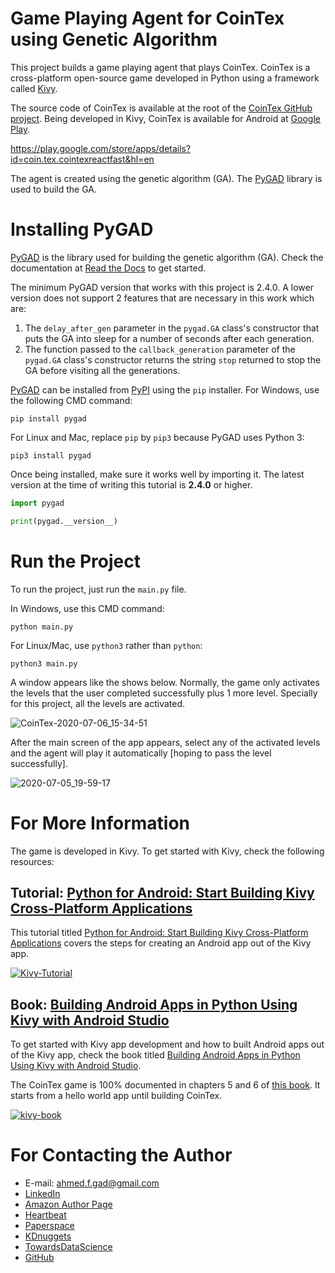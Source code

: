 # Game Playing Agent for CoinTex using Genetic Algorithm
This project builds a game playing agent that plays CoinTex. CoinTex is a cross-platform open-source game developed in Python using a framework called [Kivy](https://kivy.org). 

The source code of CoinTex is available at the root of the [CoinTex GitHub project](https://github.com/ahmedfgad/CoinTex). Being developed in Kivy, CoinTex is available for Android at [Google Play](https://play.google.com/store/apps/details?id=coin.tex.cointexreactfast&hl=en).

https://play.google.com/store/apps/details?id=coin.tex.cointexreactfast&hl=en

The agent is created using the genetic algorithm (GA). The [PyGAD](https://pygad.readthedocs.io) library is used to build the GA. 

# Installing PyGAD

[PyGAD](https://pygad.readthedocs.io) is the library used for building the genetic algorithm (GA). Check the documentation at [Read the Docs](https://pygad.readthedocs.io) to get started.

The minimum PyGAD version that works with this project is 2.4.0. A lower version does not support 2 features that are necessary in this work which are:

1. The `delay_after_gen` parameter in the `pygad.GA` class's constructor that puts the GA into sleep for a number of seconds after each generation.
2. The function passed to the `callback_generation` parameter of the `pygad.GA` class's constructor returns the string `stop` returned to stop the GA before visiting all the generations.

[PyGAD](https://pygad.readthedocs.io) can be installed from [PyPI](https://pypi.org/project/pygad) using the `pip` installer. For Windows, use the following CMD command:

```
pip install pygad
```

For Linux and Mac, replace `pip`  by `pip3` because PyGAD uses Python 3:

```
pip3 install pygad
```

Once being installed, make sure it works well by importing it. The latest version at the time of writing this tutorial is **2.4.0** or higher. 

```python
import pygad

print(pygad.__version__)
```

# Run the Project

To run the project, just run the `main.py` file.

In Windows, use this CMD command:

```
python main.py
```

For Linux/Mac, use `python3` rather than `python`:

```
python3 main.py
```

A window appears like the shows below. Normally, the game only activates the levels that the user completed successfully plus 1 more level. Specially for this project, all the levels are activated. 

![CoinTex-2020-07-06_15-34-51](https://user-images.githubusercontent.com/16560492/86599324-c50e2d00-bf9e-11ea-8801-51f2b41c4f4f.jpg)

After the main screen of the app appears, select any of the activated levels and the agent will play it automatically [hoping to pass the level successfully].

![2020-07-05_19-59-17](https://user-images.githubusercontent.com/16560492/86600094-dad02200-bf9f-11ea-9513-5b57739b0f58.gif)

# For More Information

The game is developed in Kivy. To get started with Kivy, check the following resources:

## Tutorial: [Python for Android: Start Building Kivy Cross-Platform Applications](https://www.linkedin.com/pulse/python-android-start-building-kivy-cross-platform-applications-gad)

This tutorial titled [Python for Android: Start Building Kivy Cross-Platform Applications](https://www.linkedin.com/pulse/python-android-start-building-kivy-cross-platform-applications-gad) covers the steps for creating an Android app out of the Kivy app.

[![Kivy-Tutorial](https://user-images.githubusercontent.com/16560492/86205332-dfdd3d80-bb69-11ea-91fb-cb0143cb1e5e.png)](https://www.linkedin.com/pulse/python-android-start-building-kivy-cross-platform-applications-gad)

## Book: [Building Android Apps in Python Using Kivy with Android Studio](https://www.amazon.com/Building-Android-Python-Using-Studio/dp/1484250303)

To get started with Kivy app development and how to built Android apps out of the Kivy app, check the book titled [Building Android Apps in Python Using Kivy with Android Studio](https://www.amazon.com/Building-Android-Python-Using-Studio/dp/1484250303).

The CoinTex game is 100% documented in chapters 5 and 6 of [this book](https://www.amazon.com/Building-Android-Python-Using-Studio/dp/1484250303). It starts from a hello world app until building CoinTex.

[![kivy-book](https://user-images.githubusercontent.com/16560492/86205093-575e9d00-bb69-11ea-82f7-23fef487ce3c.jpg)](https://www.amazon.com/Building-Android-Python-Using-Studio/dp/1484250303)

# For Contacting the Author

* E-mail: [ahmed.f.gad@gmail.com](mailto:ahmed.f.gad@gmail.com)
* [LinkedIn](https://www.linkedin.com/in/ahmedfgad)
* [Amazon Author Page](https://amazon.com/author/ahmedgad)
* [Heartbeat](https://heartbeat.fritz.ai/@ahmedfgad)
* [Paperspace](https://blog.paperspace.com/author/ahmed)
* [KDnuggets](https://kdnuggets.com/author/ahmed-gad)
* [TowardsDataScience](https://towardsdatascience.com/@ahmedfgad)
* [GitHub](https://github.com/ahmedfgad)

